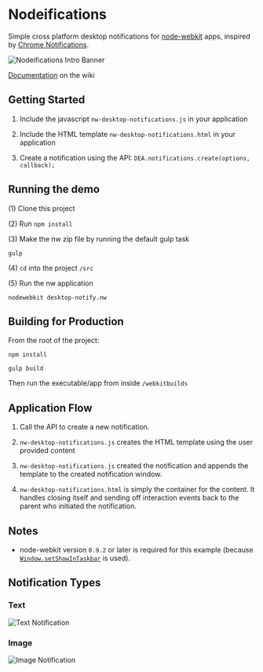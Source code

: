 # Nodeifications

Simple cross platform desktop notifications for [node-webkit](https://github.com/rogerwang/node-webkit) apps, inspired by [Chrome Notifications](https://developer.chrome.com/apps/notifications).

![Nodeifications Intro Banner](doc/images/nodeifications-wide.jpg)


[Documentation](https://github.com/pbojinov/nodeifications/wiki/Getting-Started) on the wiki

## Getting Started

1. Include the javascript `nw-desktop-notifications.js` in your application

2. Include the HTML template `nw-desktop-notifications.html` in your application

3. Create a notification using the API: `DEA.notifications.create(options, callback);`

## Running the demo

(1) Clone this project

(2) Run `npm install`

(3) Make the nw zip file by running the default gulp task

	gulp

(4) `cd` into the project `/src`

(5) Run the nw application

	nodewebkit desktop-notify.nw

## Building for Production

From the root of the project:

	npm install

	gulp build

Then run the executable/app from inside `/webkitbuilds`

## Application Flow

1. Call the API to create a new notification.

2. `nw-desktop-notifications.js` creates the HTML template using the user provided content

3. `nw-desktop-notifications.js` created the notification and appends the template to the created notification window.

4. `nw-desktop-notifications.html` is simply the container for the content. It handles closing itself and sending off interaction events back to the parent who initiated the notification.

## Notes

- node-webkit version `0.9.2` or later is required for this example (because [`Window.setShowInTaskbar`](https://github.com/rogerwang/node-webkit/wiki/Window#windowsetshowintaskbarboolean-show) is used).


## Notification Types

### Text

![Text Notification](doc/images/text_notification.png)

### Image

![Image Notification](doc/images/image_notification.png)
